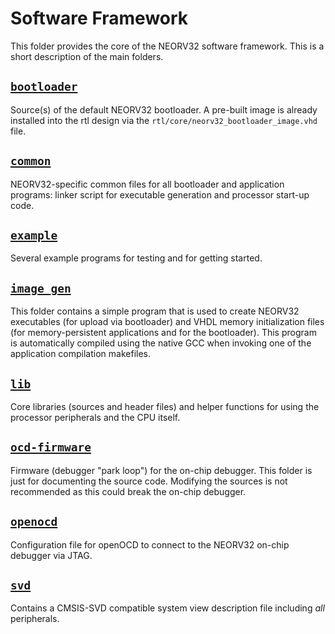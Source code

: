 # Software Framework

This folder provides the core of the NEORV32 software framework.
This is a short description of the main folders.


## [`bootloader`](bootloader)

Source(s) of the default NEORV32 bootloader.
A pre-built image is already installed into the rtl design via the `rtl/core/neorv32_bootloader_image.vhd` file.


## [`common`](common)

NEORV32-specific common files for all bootloader and application programs:
linker script for executable generation and processor start-up code.


## [`example`](example)

Several example programs for testing and for getting started.


## [`image_gen`](image_gen)

This folder contains a simple program that is used to create NEORV32 executables (for upload via bootloader) and VHDL
memory initialization files (for memory-persistent applications and for the bootloader).
This program is automatically compiled using the native GCC when invoking one of the application compilation makefiles.


## [`lib`](lib)

Core libraries (sources and header files) and helper functions for using the processor peripherals and the CPU itself.


## [`ocd-firmware`](ocd-firmware)

Firmware (debugger "park loop") for the on-chip debugger. This folder is just for documenting the source code.
Modifying the sources is not recommended as this could break the on-chip debugger.


## [`openocd`](openocd)

Configuration file for openOCD to connect to the NEORV32 on-chip debugger via JTAG.


## [`svd`](svd)

Contains a CMSIS-SVD compatible system view description file including _all_ peripherals.
